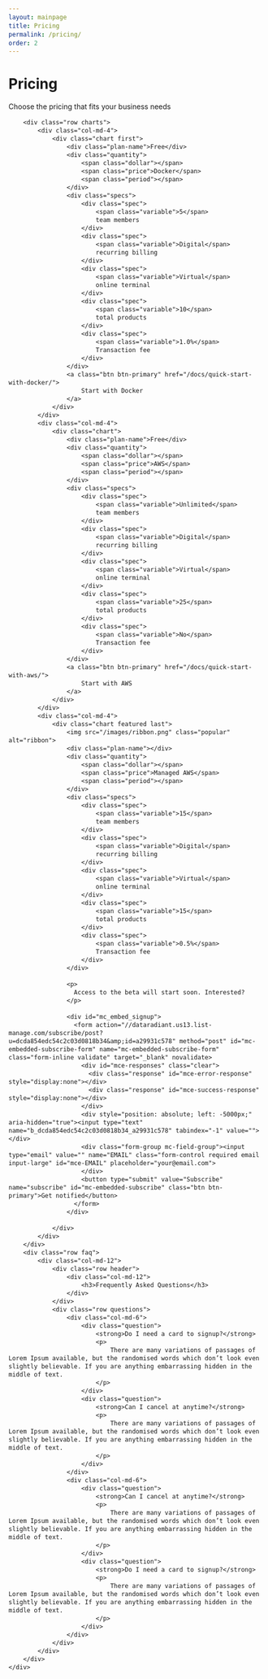 ```yaml
---
layout: mainpage
title: Pricing
permalink: /pricing/
order: 2
---
```


<div id="pricing">
<div id="first-option">
	<div class="container">
		<div class="row header">
			<div class="col-md-12">
				<h1>Pricing</h1>
				<p>Choose the pricing that fits your business needs</p>
			</div>
		</div>

		<div class="row charts">
			<div class="col-md-4">
				<div class="chart first">
					<div class="plan-name">Free</div>
					<div class="quantity">
						<span class="dollar"></span>
						<span class="price">Docker</span>
						<span class="period"></span>
					</div>
					<div class="specs">
						<div class="spec">
							<span class="variable">5</span>
							team members
						</div>
						<div class="spec">
							<span class="variable">Digital</span>
							recurring billing
						</div>
						<div class="spec">
							<span class="variable">Virtual</span>
							online terminal
						</div>
						<div class="spec">
							<span class="variable">10</span>
							total products
						</div>
						<div class="spec">
							<span class="variable">1.0%</span>
							Transaction fee
						</div>
					</div>
					<a class="btn btn-primary" href="/docs/quick-start-with-docker/">
						Start with Docker
					</a>
				</div>
			</div>
			<div class="col-md-4">
				<div class="chart">
					<div class="plan-name">Free</div>
					<div class="quantity">
						<span class="dollar"></span>
						<span class="price">AWS</span>
						<span class="period"></span>
					</div>
					<div class="specs">
						<div class="spec">
							<span class="variable">Unlimited</span>
							team members
						</div>
						<div class="spec">
							<span class="variable">Digital</span>
							recurring billing
						</div>
						<div class="spec">
							<span class="variable">Virtual</span>
							online terminal
						</div>
						<div class="spec">
							<span class="variable">25</span>
							total products
						</div>
						<div class="spec">
							<span class="variable">No</span>
							Transaction fee
						</div>
					</div>
					<a class="btn btn-primary" href="/docs/quick-start-with-aws/">
						Start with AWS
					</a>
				</div>
			</div>
			<div class="col-md-4">
				<div class="chart featured last">
					<img src="/images/ribbon.png" class="popular" alt="ribbon">
					<div class="plan-name"></div>
					<div class="quantity">
						<span class="dollar"></span>
						<span class="price">Managed AWS</span>
						<span class="period"></span>
					</div>
					<div class="specs">
						<div class="spec">
							<span class="variable">15</span>
							team members
						</div>
						<div class="spec">
							<span class="variable">Digital</span>
							recurring billing
						</div>
						<div class="spec">
							<span class="variable">Virtual</span>
							online terminal
						</div>
						<div class="spec">
							<span class="variable">15</span>
							total products
						</div>
						<div class="spec">
							<span class="variable">0.5%</span>
							Transaction fee
						</div>
					</div>

					<p>
				      Access to the beta will start soon. Interested?
				    </p>

				    <div id="mc_embed_signup">
				      <form action="//dataradiant.us13.list-manage.com/subscribe/post?u=dcda854edc54c2c03d0818b34&amp;id=a29931c578" method="post" id="mc-embedded-subscribe-form" name="mc-embedded-subscribe-form" class="form-inline validate" target="_blank" novalidate>
				        <div id="mce-responses" class="clear">
				          <div class="response" id="mce-error-response" style="display:none"></div>
				          <div class="response" id="mce-success-response" style="display:none"></div>
				        </div>
				        <div style="position: absolute; left: -5000px;" aria-hidden="true"><input type="text" name="b_dcda854edc54c2c03d0818b34_a29931c578" tabindex="-1" value=""></div>
				        <div class="form-group mc-field-group"><input type="email" value="" name="EMAIL" class="form-control required email input-large" id="mce-EMAIL" placeholder="your@email.com">
				        </div>
				        <button type="submit" value="Subscribe" name="subscribe" id="mc-embedded-subscribe" class="btn btn-primary">Get notified</button>
				      </form>
				    </div>

				</div>
			</div>
		</div>
		<div class="row faq">
			<div class="col-md-12">
				<div class="row header">
					<div class="col-md-12">
						<h3>Frequently Asked Questions</h3>
					</div>
				</div>
				<div class="row questions">
					<div class="col-md-6">
						<div class="question">
							<strong>Do I need a card to signup?</strong>
							<p>
								There are many variations of passages of Lorem Ipsum available, but the randomised words which don’t look even slightly believable. If you are anything embarrassing hidden in the middle of text.
							</p>
						</div>
						<div class="question">
							<strong>Can I cancel at anytime?</strong>
							<p>
								There are many variations of passages of Lorem Ipsum available, but the randomised words which don’t look even slightly believable. If you are anything embarrassing hidden in the middle of text.
							</p>
						</div>
					</div>
					<div class="col-md-6">
						<div class="question">
							<strong>Can I cancel at anytime?</strong>
							<p>
								There are many variations of passages of Lorem Ipsum available, but the randomised words which don’t look even slightly believable. If you are anything embarrassing hidden in the middle of text.
							</p>
						</div>
						<div class="question">
							<strong>Do I need a card to signup?</strong>
							<p>
								There are many variations of passages of Lorem Ipsum available, but the randomised words which don’t look even slightly believable. If you are anything embarrassing hidden in the middle of text.
							</p>
						</div>
					</div>
				</div>
			</div>
		</div>
	</div>
</div>
</div>
